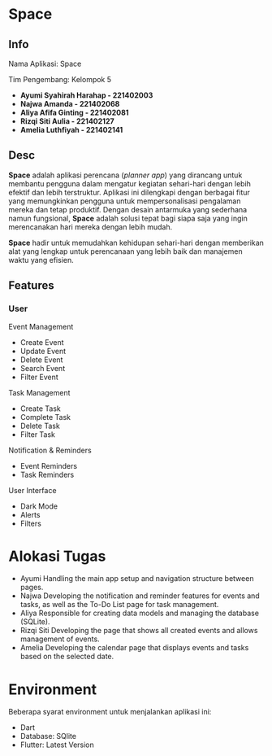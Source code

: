 # Space

## Info
Nama Aplikasi: Space

Tim Pengembang: Kelompok 5
- **Ayumi Syahirah Harahap - 221402003**
- **Najwa Amanda - 221402068**
- **Aliya Afifa Ginting - 221402081**
- **Rizqi Siti Aulia - 221402127**
- **Amelia Luthfiyah - 221402141**

## Desc
**Space** adalah aplikasi perencana (*planner app*) yang  dirancang untuk membantu pengguna dalam mengatur kegiatan sehari-hari dengan lebih efektif dan lebih terstruktur. Aplikasi ini dilengkapi dengan berbagai fitur yang memungkinkan pengguna untuk mempersonalisasi pengalaman mereka dan tetap produktif. Dengan desain antarmuka yang sederhana namun fungsional, **Space** adalah solusi tepat bagi siapa saja yang ingin merencanakan hari mereka dengan lebih mudah.

**Space** hadir untuk memudahkan kehidupan sehari-hari dengan memberikan alat yang lengkap untuk perencanaan yang lebih baik dan manajemen waktu yang efisien.

## Features
### User
Event Management
- Create Event
- Update Event
- Delete Event
- Search Event
- Filter Event

Task Management
- Create Task
- Complete Task
- Delete Task
- Filter Task

Notification & Reminders
- Event Reminders
- Task Reminders

User Interface
- Dark Mode
- Alerts
- Filters
 
# Alokasi Tugas
- Ayumi
  Handling the main app setup and navigation structure between pages.
- Najwa
  Developing the notification and reminder features for events and tasks, as well as the To-Do List page for task management.
- Aliya
  Responsible for creating data models and managing the database (SQLite).
- Rizqi Siti
  Developing the page that shows all created events and allows management of events.
- Amelia
  Developing the calendar page that displays events and tasks based on the selected date.

# Environment
Beberapa syarat environment untuk menjalankan aplikasi ini:
- Dart
- Database: SQlite
- Flutter: Latest Version
